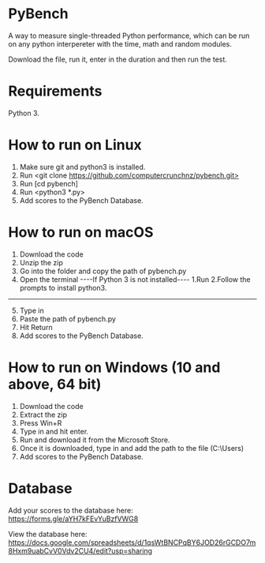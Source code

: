 # PyBench
A way to measure single-threaded Python performance, which can be run on any python interpereter with the time, math and random modules.

Download the file, run it, enter in the duration and then run the test.

# Requirements
Python 3.

# How to run on Linux
1. Make sure git and python3 is installed.
2. Run <git clone https://github.com/computercrunchnz/pybench.git>
3. Run [cd pybench]
4. Run <python3 *.py>
5. Add scores to the PyBench Database.

# How to run on macOS
1. Download the code
2. Unzip the zip
3. Go into the folder and copy the path of pybench.py
4. Open the terminal
----If Python 3 is not installed----
1.Run <python3>
2.Follow the prompts to install python3.
------------------------------------
5. Type in <python3 >
6. Paste the path of pybench.py
7. Hit Return
8. Add scores to the PyBench Database.

# How to run on Windows (10 and above, 64 bit)
1. Download the code
2. Extract the zip
3. Press Win+R
4. Type in <powershell> and hit enter.
5. Run <python3> and download it from the Microsoft Store.
6. Once it is downloaded, type in <python3> and add the path to the file (C:\Users\)
7. Add scores to the PyBench Database.

# Database
Add your scores to the database here: https://forms.gle/aYH7kFEvYuBzfVWG8

View the database here: https://docs.google.com/spreadsheets/d/1qsWtBNCPqBY6JOD26rGCDO7m8Hxm9uabCvV0Vdv2CU4/edit?usp=sharing
